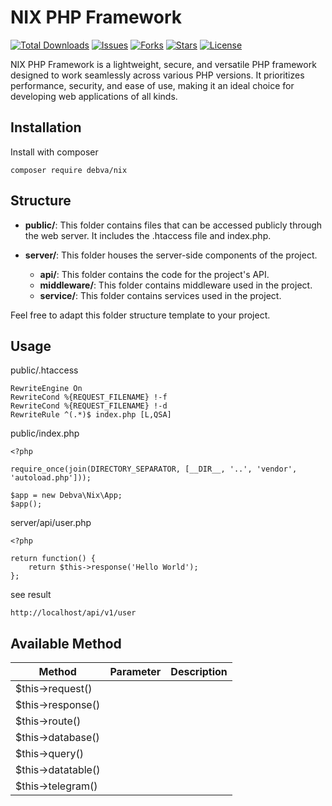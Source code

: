 # NIX PHP Framework

<p align="left">
<a href="https://packagist.org/packages/debva/nix"><img src="https://img.shields.io/packagist/dt/debva/nix" alt="Total Downloads"></a>
<a href="https://github.com/debva/nix"><img src="https://img.shields.io/github/issues/debva/nix" alt="Issues"></a>
<a href="https://github.com/debva/nix"><img src="https://img.shields.io/github/forks/debva/nix" alt="Forks"></a>
<a href="https://github.com/debva/nix"><img src="https://img.shields.io/github/stars/debva/nix" alt="Stars"></a>
<a href="https://github.com/debva/nix"><img src="https://img.shields.io/github/license/debva/nix" alt="License"></a>
</p>

NIX PHP Framework is a lightweight, secure, and versatile PHP framework designed to work seamlessly across various PHP versions. It prioritizes performance, security, and ease of use, making it an ideal choice for developing web applications of all kinds.

## Installation

Install with composer

```
composer require debva/nix
```
## Structure

- **public/**: This folder contains files that can be accessed publicly through the web server. It includes the .htaccess file and index.php.

- **server/**: This folder houses the server-side components of the project.
    - **api/**: This folder contains the code for the project's API.
    - **middleware/**: This folder contains middleware used in the project.
    - **service/**: This folder contains services used in the project.

Feel free to adapt this folder structure template to your project. 
    
## Usage

public/.htaccess
```
RewriteEngine On
RewriteCond %{REQUEST_FILENAME} !-f
RewriteCond %{REQUEST_FILENAME} !-d
RewriteRule ^(.*)$ index.php [L,QSA]
```

public/index.php
```
<?php

require_once(join(DIRECTORY_SEPARATOR, [__DIR__, '..', 'vendor', 'autoload.php']));

$app = new Debva\Nix\App;
$app();
```

server/api/user.php
```
<?php

return function() {
    return $this->response('Hello World');
};
```
see result
```
http://localhost/api/v1/user
```

## Available Method
| Method | Parameter | Description 
| -------| --------- | ----------- 
| $this->request() |  
| $this->response() | 
| $this->route() | 
| $this->database() |
| $this->query() | 
| $this->datatable() | 
| $this->telegram() | 
